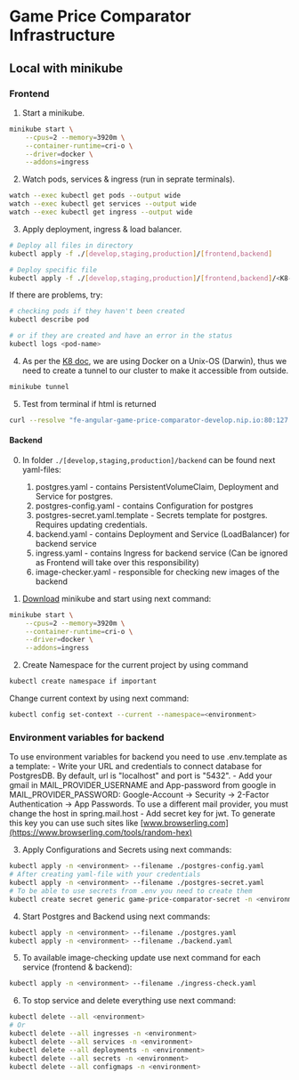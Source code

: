 # Game Price Comparator Infrastructure

## Local with minikube

### Frontend

1. Start a minikube.

``` bash
minikube start \
    --cpus=2 --memory=3920m \
    --container-runtime=cri-o \
    --driver=docker \
    --addons=ingress
```

2. Watch pods, services & ingress (run in seprate terminals).
``` bash
watch --exec kubectl get pods --output wide
watch --exec kubectl get services --output wide
watch --exec kubectl get ingress --output wide
```

3. Apply deployment, ingress & load balancer.
``` bash
# Deploy all files in directory
kubectl apply -f ./[develop,staging,production]/[frontend,backend]

# Deploy specific file
kubectl apply -f ./[develop,staging,production]/[frontend,backend]/<K8-ressource>
```

If there are problems, try:
``` bash
# checking pods if they haven't been created
kubectl describe pod

# or if they are created and have an error in the status
kubectl logs <pod-name>
```

4. As per the [K8 doc](https://kubernetes.io/docs/tasks/access-application-cluster/ingress-minikube/#create-an-ingress), we are using Docker on a Unix-OS (Darwin), thus we need to create a tunnel to our cluster to make it accessible from outside.
``` bash
minikube tunnel
```

5. Test from terminal if html is returned
``` bash
curl --resolve "fe-angular-game-price-comparator-develop.nip.io:80:127.0.0.1" -i http://fe-angular-game-price-comparator-develop.nip.io
```

#### Backend

0. In folder `./[develop,staging,production]/backend` can be found next yaml-files:
   1. postgres.yaml - contains PersistentVolumeClaim, Deployment and Service for postgres. 
   2. postgres-config.yaml - contains Configuration for postgres
   3. postgres-secret.yaml.template - Secrets template for postgres. Requires updating credentials.
   4. backend.yaml - contains Deployment and Service (LoadBalancer) for backend service
   5. ingress.yaml - contains Ingress for backend service (Can be ignored as Frontend will take over this responsibility)
   6. image-checker.yaml - responsible for checking new images of the backend


1. [Download](https://minikube.sigs.k8s.io/docs/start/?arch=%2Fmacos%2Farm64%2Fstable%2Fbinary+download) minikube and start using next command:
``` bash
minikube start \
    --cpus=2 --memory=3920m \
    --container-runtime=cri-o \
    --driver=docker \
    --addons=ingress
```

2. Create Namespace for the current project by using command 
``` bash
kubectl create namespace if important
```
Change current context by using next command:
``` bash
kubectl config set-context --current --namespace=<environment>
```
### Environment variables for backend
To use environment variables for backend you need to use .env.template as a template: 
    - Write your URL and credentials to connect database for PostgresDB. By default, url is "localhost" and port is "5432".
    - Add your gmail in MAIL_PROVIDER_USERNAME and App-password from google in MAIL_PROVIDER_PASSWORD: Google-Account -> Security -> 2-Factor Authentication -> App Passwords. To use a different mail provider, you must change the host in spring.mail.host
    - Add secret key for jwt. To generate this key you can use such sites like [www.browserling.com](https://www.browserling.com/tools/random-hex)

3. Apply Configurations and Secrets using next commands:
``` bash
kubectl apply -n <environment> --filename ./postgres-config.yaml
# After creating yaml-file with your credentials
kubectl apply -n <environment> --filename ./postgres-secret.yaml
# To be able to use secrets from .env you need to create them
kubectl create secret generic game-price-comparator-secret -n <environment> --from-env-file=.env
```

4. Start Postgres and Backend using next commands:

``` bash
kubectl apply -n <environment> --filename ./postgres.yaml
kubectl apply -n <environment> --filename ./backend.yaml
```

5. To available image-checking update use next command for each service (frontend & backend):

``` bash
kubectl apply -n <environment> --filename ./ingress-check.yaml
```

6. To stop service and delete everything use next command:
``` bash
kubectl delete --all <environment>
# Or
kubectl delete --all ingresses -n <environment>
kubectl delete --all services -n <environment>
kubectl delete --all deployments -n <environment>
kubectl delete --all secrets -n <environment>
kubectl delete --all configmaps -n <environment>
```
